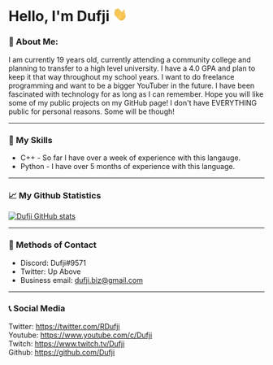 # Hello, I'm Dufji <img src=https://raw.githubusercontent.com/HyperSkys/HyperSkys/main/assets/hi.gif width="29px">
### 🧑 About Me:

I am currently 19 years old, currently attending a community college and planning to transfer to a high level university. I have a 4.0 GPA and plan to keep it that way throughout my school years. I want to do freelance programming and want to be a bigger YouTuber in the future. I have been fascinated with technology for as long as I can remember. Hope you will like some of my public projects on my GitHub page! I don't have EVERYTHING public for personal reasons. Some will be though!

---
### 🤹 My Skills
- C++ - So far I have over a week of experience with this langauge.
- Python - I have over 5 months of experience with this language.

---
### 📈 My Github Statistics
[![Dufji GitHub stats](https://github-readme-stats.vercel.app/api?username=Dufji&count_private=true&show_icons=true&theme=dark)](https://github.com/anuraghazra/github-readme-stats)

---
### 📨 Methods of Contact

- Discord: Dufji#9571
- Twitter: Up Above
- Business email: dufji.biz@gmail.com

---
### 📞 Social Media

Twitter: https://twitter.com/RDufji                                                                                                        
Youtube: https://www.youtube.com/c/Dufji                                                                                                        
Twitch: https://www.twitch.tv/Dufji                                                                                                      
Github: https://github.com/Dufji                                
